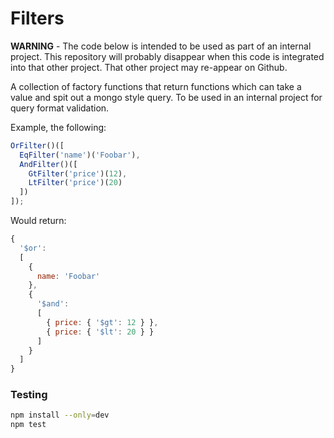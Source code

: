 # Filters

**WARNING** - The code below is intended to be used as part of an internal project. This repository will probably disappear when this code is integrated into that other project. That other project may re-appear on Github.

A collection of factory functions that return functions which can take a value and spit out a mongo style query. To be used in an internal project for query format validation.

Example, the following:

```javascript
OrFilter()([
  EqFilter('name')('Foobar'),
  AndFilter()([
    GtFilter('price')(12),
    LtFilter('price')(20)
  ])
]);
```

Would return:

```javascript
{
  '$or':
  [
    {
      name: 'Foobar'
    },
    {
      '$and':
      [
        { price: { '$gt': 12 } },
        { price: { '$lt': 20 } }
      ]
    }
  ]
}
```

### Testing

```bash
npm install --only=dev
npm test
```
